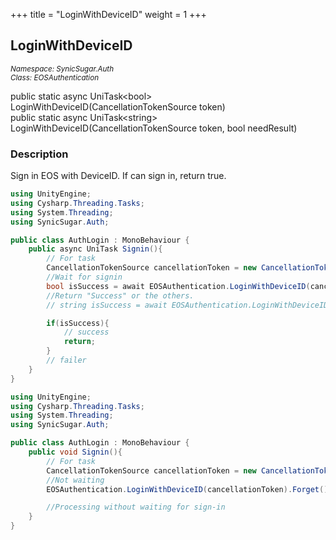 +++
title = "LoginWithDeviceID"
weight = 1
+++

## LoginWithDeviceID
<small>*Namespace: SynicSugar.Auth* <br>
*Class: EOSAuthentication* </small>

public static async UniTask&lt;bool&gt; LoginWithDeviceID(CancellationTokenSource token)<br>
public static async UniTask&lt;string&gt; LoginWithDeviceID(CancellationTokenSource token, bool needResult)


### Description
Sign in EOS with DeviceID. If can sign in, return true.

```cs
using UnityEngine;
using Cysharp.Threading.Tasks;
using System.Threading;
using SynicSugar.Auth;

public class AuthLogin : MonoBehaviour {
    public async UniTask Signin(){
        // For task
        CancellationTokenSource cancellationToken = new CancellationTokenSource();
        //Wait for signin
        bool isSuccess = await EOSAuthentication.LoginWithDeviceID(cancellationToken);
        //Return "Success" or the others.
        // string isSuccess = await EOSAuthentication.LoginWithDeviceID(cancellationToken, true);

        if(isSuccess){
            // success
            return;
        }
        // failer
    }
}
```

```cs
using UnityEngine;
using Cysharp.Threading.Tasks;
using System.Threading;
using SynicSugar.Auth;

public class AuthLogin : MonoBehaviour {
    public void Signin(){
        // For task
        CancellationTokenSource cancellationToken = new CancellationTokenSource();
        //Not waiting
        EOSAuthentication.LoginWithDeviceID(cancellationToken).Forget();

        //Processing without waiting for sign-in
    }
}
```